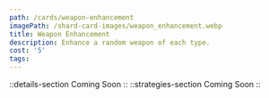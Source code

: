 ```yaml
---
path: /cards/weapon-enhancement
imagePath: /shard-card-images/weapon_enhancement.webp
title: Weapon Enhancement
description: Enhance a random weapon of each type.
cost: '5'
tags:
---
```

::details-section
Coming Soon
::
::strategies-section
Coming Soon
::